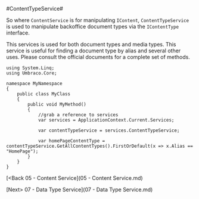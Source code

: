 #ContentTypeService#

So where `ContentService` is for manipulating `IContent`, `ContentTypeService` is used to manipulate backoffice document types via the `IContentType` interface.

This services is used for both document types and media types.  This service is useful for finding a document type by alias and several other uses.  Please consult the official documents for a complete set of methods.

```
using System.Linq;
using Umbraco.Core;

namespace MyNamespace
{
    public class MyClass
    {
        public void MyMethod()
        {
            //grab a reference to services
            var services = ApplicationContext.Current.Services;

            var contentTypeService = services.ContentTypeService;

            var homePageContentType = contentTypeService.GetAllContentTypes().FirstOrDefault(x => x.Alias == "HomePage");
        }
    }
}
```

[<Back 05 - Content Service](05 - Content Service.md)

[Next> 07 - Data Type Service](07 - Data Type Service.md)